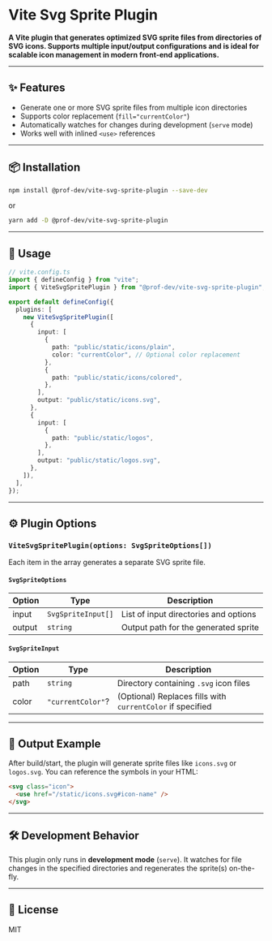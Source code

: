 # Vite Svg Sprite Plugin

**A Vite plugin that generates optimized SVG sprite files from directories of SVG icons. Supports multiple input/output configurations and is ideal for scalable icon management in modern front-end applications.**

---

## ✨ Features

- Generate one or more SVG sprite files from multiple icon directories
- Supports color replacement (`fill="currentColor"`)
- Automatically watches for changes during development (`serve` mode)
- Works well with inlined `<use>` references

---

## 📦 Installation

```bash
npm install @prof-dev/vite-svg-sprite-plugin --save-dev
```

or

```bash
yarn add -D @prof-dev/vite-svg-sprite-plugin
```

---

## 🚀 Usage

```ts
// vite.config.ts
import { defineConfig } from "vite";
import { ViteSvgSpritePlugin } from "@prof-dev/vite-svg-sprite-plugin";

export default defineConfig({
  plugins: [
    new ViteSvgSpritePlugin([
      {
        input: [
          {
            path: "public/static/icons/plain",
            color: "currentColor", // Optional color replacement
          },
          {
            path: "public/static/icons/colored",
          },
        ],
        output: "public/static/icons.svg",
      },
      {
        input: [
          {
            path: "public/static/logos",
          },
        ],
        output: "public/static/logos.svg",
      },
    ]),
  ],
});
```

---

## ⚙️ Plugin Options

### `ViteSvgSpritePlugin(options: SvgSpriteOptions[])`

Each item in the array generates a separate SVG sprite file.

#### `SvgSpriteOptions`

| Option | Type               | Description                           |
| ------ | ------------------ | ------------------------------------- |
| input  | `SvgSpriteInput[]` | List of input directories and options |
| output | `string`           | Output path for the generated sprite  |

#### `SvgSpriteInput`

| Option | Type              | Description                                                |
| ------ | ----------------- | ---------------------------------------------------------- |
| path   | `string`          | Directory containing `.svg` icon files                     |
| color  | `"currentColor"`? | (Optional) Replaces fills with `currentColor` if specified |

---

## 🧪 Output Example

After build/start, the plugin will generate sprite files like `icons.svg` or `logos.svg`. You can reference the symbols in your HTML:

```html
<svg class="icon">
  <use href="/static/icons.svg#icon-name" />
</svg>
```

---

## 🛠 Development Behavior

This plugin only runs in **development mode** (`serve`). It watches for file changes in the specified directories and regenerates the sprite(s) on-the-fly.

---

## 📄 License

MIT
